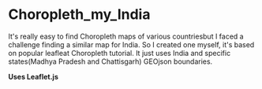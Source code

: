 # Choropleth_my_India
It's really easy to find Choropleth maps of various countriesbut I faced a challenge finding a similar map for India. So I created one myself, it's based on popular leafleat Choropleth tutorial. It just uses India and specific states(Madhya Pradesh and Chattisgarh) GEOjson boundaries.
<p>
<b>Uses Leaflet.js</b>
